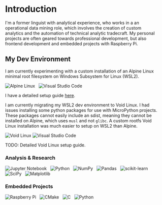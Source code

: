 # Introduction

I'm a former linguist with analytical experience, who works in a an operational data mining role, which involves the creation of custom analytics and the automation of technical analytic tradecraft. My personal projects are often geared towards professional development, but also frontend development and embedded projects with Raspberry Pi.

## My Dev Environment

I am currently experimenting with a custom installation of an Alpine Linux minimal root filesystem on Windows Subsystem for Linux (WSL2).

![Alpine Linux](https://img.shields.io/badge/Alpine_Linux-%230D597F.svg?style=for-the-badge&logo=alpine-linux&logoColor=white) &nbsp;
![Visual Studio Code](https://img.shields.io/badge/Visual%20Studio%20Code-0078d7.svg?style=for-the-badge&logo=visual-studio-code&logoColor=white)

I have a detailed setup guide [here](https://github.com/AndyRids/Alpine-WSL-Dev).

I am currently migrating my WSL2 dev environment to Void Linux. I had issues installing some python packages for use with MicroPython projects. These packages cannot easily include an sdist, meaning they cannot be installed on Alpine, which uses `musl` and not `glibc`. A custom rootfs Void Linux
installation was much easier to setup on WSL2 than Alpine.

![Void Linux](https://img.shields.io/badge/Void%20Linux-%23478061?style=for-the-badge&logo=voidlinux&logoColor=%23478061&labelColor=%23000000)
![Visual Studio Code](https://img.shields.io/badge/Visual%20Studio%20Code-0078d7.svg?style=for-the-badge&logo=visual-studio-code&logoColor=white)

TODO: Detailed Void Linux setup guide.

### Analysis & Research

![Jupyter Notebook](https://img.shields.io/badge/jupyter-%23FA0F00.svg?style=for-the-badge&logo=jupyter&logoColor=white) &nbsp;
![Python](https://img.shields.io/badge/python-3670A0?style=for-the-badge&logo=python&logoColor=ffdd54) &nbsp;
![NumPy](https://img.shields.io/badge/numpy-%23013243.svg?style=for-the-badge&logo=numpy&logoColor=white) &nbsp;
![Pandas](https://img.shields.io/badge/pandas-%23150458.svg?style=for-the-badge&logo=pandas&logoColor=white) &nbsp;
![scikit-learn](https://img.shields.io/badge/scikit--learn-%23F7931E.svg?style=for-the-badge&logo=scikit-learn&logoColor=white) &nbsp;
![SciPy](https://img.shields.io/badge/SciPy-%230C55A5.svg?style=for-the-badge&logo=scipy&logoColor=%white) &nbsp;
![Matplotlib](https://img.shields.io/badge/Matplotlib-%23ffffff.svg?style=for-the-badge&logo=Matplotlib&logoColor=black) &nbsp;

### Embedded Projects

![Raspberry Pi](https://img.shields.io/badge/-RaspberryPi-C51A4A?style=for-the-badge&logo=Raspberry-Pi) &nbsp;
![CMake](https://img.shields.io/badge/CMake-%23008FBA.svg?style=for-the-badge&logo=cmake&logoColor=white) &nbsp;
![C](https://img.shields.io/badge/c-%2300599C.svg?style=for-the-badge&logo=c&logoColor=white) &nbsp;
![Python](https://img.shields.io/badge/python-3670A0?style=for-the-badge&logo=python&logoColor=ffdd54) &nbsp;
